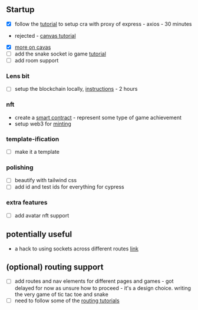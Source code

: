 

## Startup
- [x] follow the [tutorial](https://rapidapi.com/blog/create-react-app-express/) to setup cra with proxy of express - axios - 30 minutes
- rejected - [canvas tutorial](https://medium.com/@pdx.lucasm/canvas-with-react-js-32e133c05258)
- [x] [more on cavas](https://stackoverflow.com/questions/65796640/clear-way-to-use-canvas-html5-with-react-without-render-all-canvas-shapes-all-ti)
- [ ] add the snake socket io game  [tutorial](https://dev.to/nitdgplug/learn-the-basics-of-socket-io-by-making-a-multiplayer-game-394g) 
- [ ] add room support

### Lens bit
- [ ] setup the blockchain locally, [instructions](https://docs.lens.xyz/docs/deploying-the-protocol) - 2 hours

### nft
- create a [smart contract](https://docs.alchemy.com/alchemy/tutorials/how-to-create-an-nft) - represent some type of game achievement
- setup web3 for [minting](https://docs.alchemy.com/alchemy/tutorials/how-to-create-an-nft/how-to-mint-a-nft)

### template-ification
- [ ] make it a template

### polishing
- [ ] beautify with tailwind css
- [ ] add id and test ids for everything for cypress

### extra features
- [ ] add avatar nft support


## potentially useful
* a hack to using sockets across different routes [link](https://stackoverflow.com/questions/18856190/use-socket-io-inside-a-express-routes-file)


## (optional) routing support
- [ ] add routes and nav elements for different pages and games - got delayed for now as unsure how to proceed - it's a design choice. writing the very game of tic tac toe and snake
- [ ] need to follow some of the [routing tutorials](https://blog.logrocket.com/react-dynamic-imports-route-centric-code-splitting-guide/#loadable-components)
